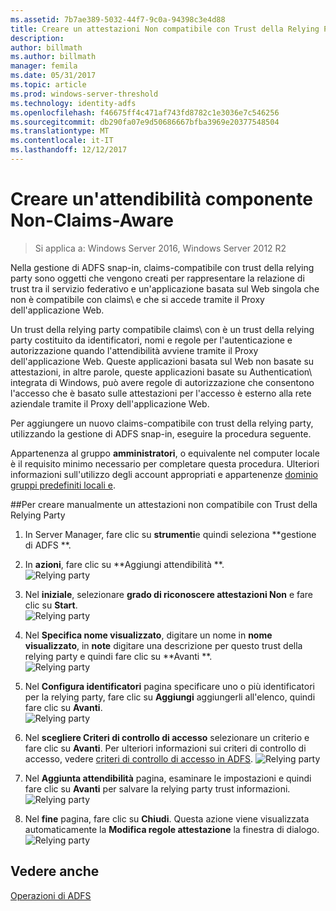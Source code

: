 ```yaml
---
ms.assetid: 7b7ae389-5032-44f7-9c0a-94398c3e4d88
title: Creare un attestazioni Non compatibile con Trust della Relying Party
description: 
author: billmath
ms.author: billmath
manager: femila
ms.date: 05/31/2017
ms.topic: article
ms.prod: windows-server-threshold
ms.technology: identity-adfs
ms.openlocfilehash: f46675ff4c471af743fd8782c1e3036e7c546256
ms.sourcegitcommit: db290fa07e9d50686667bfba3969e20377548504
ms.translationtype: MT
ms.contentlocale: it-IT
ms.lasthandoff: 12/12/2017
---
```

# <a name="create-a-non-claims-aware-relying-party-trust"></a>Creare un'attendibilità componente Non-Claims-Aware

>Si applica a: Windows Server 2016, Windows Server 2012 R2

Nella gestione di ADFS snap-in, claims\-compatibile con trust della relying party sono oggetti che vengono creati per rappresentare la relazione di trust tra il servizio federativo e un'applicazione basata sul Web singola che non è compatibile con claims\ e che si accede tramite il Proxy dell'applicazione Web.  
  
Un trust della relying party compatibile claims\ con è un trust della relying party costituito da identificatori, nomi e regole per l'autenticazione e autorizzazione quando l'attendibilità avviene tramite il Proxy dell'applicazione Web. Queste applicazioni basata sul Web non basate su attestazioni, in altre parole, queste applicazioni basate su Authentication\ integrata di Windows, può avere regole di autorizzazione che consentono l'accesso che è basato sulle attestazioni per l'accesso è esterno alla rete aziendale tramite il Proxy dell'applicazione Web.  
  
Per aggiungere un nuovo claims\-compatibile con trust della relying party, utilizzando la gestione di ADFS snap-in, eseguire la procedura seguente.  
  
Appartenenza al gruppo **amministratori**, o equivalente nel computer locale è il requisito minimo necessario per completare questa procedura.  Ulteriori informazioni sull'utilizzo degli account appropriati e appartenenze [dominio gruppi predefiniti locali e](https://go.microsoft.com/fwlink/?LinkId=83477).   
  
##<a name="to-create-a-non-claims-aware-relying-party-trust-manually"></a>Per creare manualmente un attestazioni non compatibile con Trust della Relying Party 
1. In Server Manager, fare clic su **strumenti**e quindi seleziona **gestione di ADFS **.  
  
2.  In **azioni**, fare clic su **Aggiungi attendibilità **.  
![Relying party](media/Create-a-Relying-Party-Trust/addtrust1.PNG)   

3.  Nel **iniziale**, selezionare **grado di riconoscere attestazioni Non** e fare clic su **Start**.  
![Relying party](media/Create-a-Non-Claims-Aware-Relying-Party-Trust/addnon1.PNG) 
  
4.  Nel **Specifica nome visualizzato**, digitare un nome in **nome visualizzato**, in **note** digitare una descrizione per questo trust della relying party e quindi fare clic su **Avanti **.  
![Relying party](media/Create-a-Non-Claims-Aware-Relying-Party-Trust/addnon2.PNG)

5. Nel **Configura identificatori** pagina specificare uno o più identificatori per la relying party, fare clic su **Aggiungi** aggiungerli all'elenco, quindi fare clic su **Avanti**.  
![Relying party](media/Create-a-Non-Claims-Aware-Relying-Party-Trust/addnon3.PNG)

6.  Nel **scegliere Criteri di controllo di accesso** selezionare un criterio e fare clic su **Avanti**.  Per ulteriori informazioni sui criteri di controllo di accesso, vedere [criteri di controllo di accesso in ADFS](Access-Control-Policies-in-AD-FS.md). 
![Relying party](media/Create-a-Non-Claims-Aware-Relying-Party-Trust/addnon4.PNG)

7. Nel **Aggiunta attendibilità** pagina, esaminare le impostazioni e quindi fare clic su **Avanti** per salvare la relying party trust informazioni.  
   ![Relying party](media/Create-a-Non-Claims-Aware-Relying-Party-Trust/addnon5.PNG) 

8. Nel **fine** pagina, fare clic su **Chiudi**. Questa azione viene visualizzata automaticamente la **Modifica regole attestazione** la finestra di dialogo.  
![Relying party](media/Create-a-Non-Claims-Aware-Relying-Party-Trust/addnon6.PNG)  
  
## <a name="see-also"></a>Vedere anche  
[Operazioni di ADFS](../../ad-fs/AD-FS-2016-Operations.md) 

